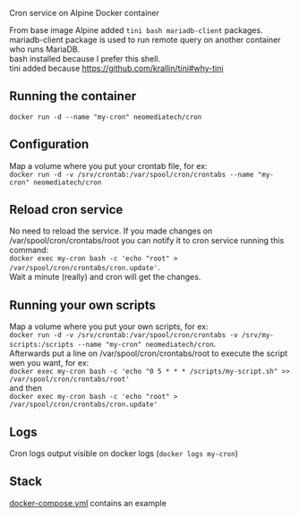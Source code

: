 Cron service on Alpine Docker container

From base image Alpine added `tini bash mariadb-client` packages.  
mariadb-client package is used to run remote query on another container who runs MariaDB.  
bash installed because I prefer this shell.  
tini added because https://github.com/krallin/tini#why-tini  

## Running the container
`docker run -d --name "my-cron" neomediatech/cron`  

## Configuration
Map a volume where you put your crontab file, for ex:  
`docker run -d -v /srv/crontab:/var/spool/cron/crontabs --name "my-cron" neomediatech/cron`  

## Reload cron service
No need to reload the service. If you made changes on /var/spool/cron/crontabs/root you can notify it to cron service running this command:  
`docker exec my-cron bash -c 'echo "root" > /var/spool/cron/crontabs/cron.update'`.  
Wait a minute (really) and cron will get the changes.  

## Running your own scripts
Map a volume where you put your own scripts, for ex:  
`docker run -d -v /srv/crontab:/var/spool/cron/crontabs -v /srv/my-scripts:/scripts --name "my-cron" neomediatech/cron`.  
Afterwards put a line on /var/spool/cron/crontabs/root to execute the script wen you want, for ex:  
`docker exec my-cron bash -c 'echo "0 5 * * * /scripts/my-script.sh" >> /var/spool/cron/crontabs/root'`  
and then  
`docker exec my-cron bash -c 'echo "root" > /var/spool/cron/crontabs/cron.update'`  

## Logs
Cron logs output visible on docker logs (`docker logs my-cron`)  

## Stack
[docker-compose.yml](docker-compose.yml) contains an example
